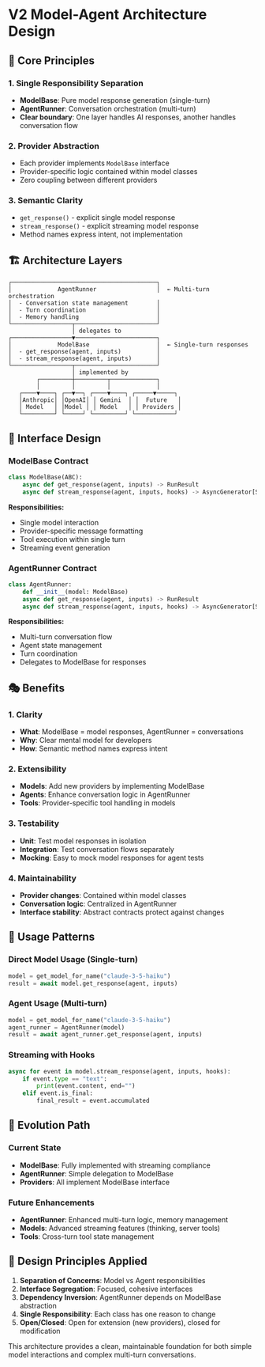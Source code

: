 # V2 Model-Agent Architecture Design

## 🎯 Core Principles

### 1. **Single Responsibility Separation**
- **ModelBase**: Pure model response generation (single-turn)
- **AgentRunner**: Conversation orchestration (multi-turn)
- **Clear boundary**: One layer handles AI responses, another handles conversation flow

### 2. **Provider Abstraction**
- Each provider implements `ModelBase` interface
- Provider-specific logic contained within model classes
- Zero coupling between different providers

### 3. **Semantic Clarity**
- `get_response()` - explicit single model response
- `stream_response()` - explicit streaming model response
- Method names express intent, not implementation

## 🏗️ Architecture Layers

```
┌─────────────────────────────────────────┐
│             AgentRunner                 │  ← Multi-turn orchestration
│  - Conversation state management        │
│  - Turn coordination                    │
│  - Memory handling                      │
└─────────────────┬───────────────────────┘
                  │ delegates to
┌─────────────────▼───────────────────────┐
│             ModelBase                   │  ← Single-turn responses
│  - get_response(agent, inputs)          │
│  - stream_response(agent, inputs)       │
└─────────────────┬───────────────────────┘
                  │ implemented by
        ┌─────────┼─────────┬─────────────┐
        │         │         │             │
   ┌────▼────┐ ┌──▼──┐ ┌────▼────┐ ┌─────▼─────┐
   │Anthropic│ │OpenAI│ │ Gemini  │ │  Future   │
   │ Model   │ │Model │ │ Model   │ │ Providers │
   └─────────┘ └─────┘ └─────────┘ └───────────┘
```

## 🔧 Interface Design

### ModelBase Contract
```python
class ModelBase(ABC):
    async def get_response(agent, inputs) -> RunResult
    async def stream_response(agent, inputs, hooks) -> AsyncGenerator[StreamEvent]
```

**Responsibilities:**
- Single model interaction
- Provider-specific message formatting
- Tool execution within single turn
- Streaming event generation

### AgentRunner Contract
```python
class AgentRunner:
    def __init__(model: ModelBase)
    async def get_response(agent, inputs) -> RunResult
    async def stream_response(agent, inputs, hooks) -> AsyncGenerator[StreamEvent]
```

**Responsibilities:**
- Multi-turn conversation flow
- Agent state management
- Turn coordination
- Delegates to ModelBase for responses

## 🎭 Benefits

### **1. Clarity**
- **What**: ModelBase = model responses, AgentRunner = conversations
- **Why**: Clear mental model for developers
- **How**: Semantic method names express intent

### **2. Extensibility**
- **Models**: Add new providers by implementing ModelBase
- **Agents**: Enhance conversation logic in AgentRunner
- **Tools**: Provider-specific tool handling in models

### **3. Testability**
- **Unit**: Test model responses in isolation
- **Integration**: Test conversation flows separately
- **Mocking**: Easy to mock model responses for agent tests

### **4. Maintainability**
- **Provider changes**: Contained within model classes
- **Conversation logic**: Centralized in AgentRunner
- **Interface stability**: Abstract contracts protect against changes

## 🚀 Usage Patterns

### Direct Model Usage (Single-turn)
```python
model = get_model_for_name("claude-3-5-haiku")
result = await model.get_response(agent, inputs)
```

### Agent Usage (Multi-turn)
```python
model = get_model_for_name("claude-3-5-haiku")
agent_runner = AgentRunner(model)
result = await agent_runner.get_response(agent, inputs)
```

### Streaming with Hooks
```python
async for event in model.stream_response(agent, inputs, hooks):
    if event.type == "text":
        print(event.content, end="")
    elif event.is_final:
        final_result = event.accumulated
```

## 🔄 Evolution Path

### Current State
- **ModelBase**: Fully implemented with streaming compliance
- **AgentRunner**: Simple delegation to ModelBase
- **Providers**: All implement ModelBase interface

### Future Enhancements
- **AgentRunner**: Enhanced multi-turn logic, memory management
- **Models**: Advanced streaming features (thinking, server tools)
- **Tools**: Cross-turn tool state management

## 📐 Design Principles Applied

1. **Separation of Concerns**: Model vs Agent responsibilities
2. **Interface Segregation**: Focused, cohesive interfaces
3. **Dependency Inversion**: AgentRunner depends on ModelBase abstraction
4. **Single Responsibility**: Each class has one reason to change
5. **Open/Closed**: Open for extension (new providers), closed for modification

This architecture provides a clean, maintainable foundation for both simple model interactions and complex multi-turn conversations.